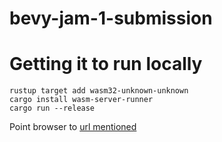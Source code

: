 # bevy-jam-1-submission

# Getting it to run locally

```
rustup target add wasm32-unknown-unknown
cargo install wasm-server-runner
cargo run --release
```

Point browser to [url mentioned](http://127.0.0.1:1334)
